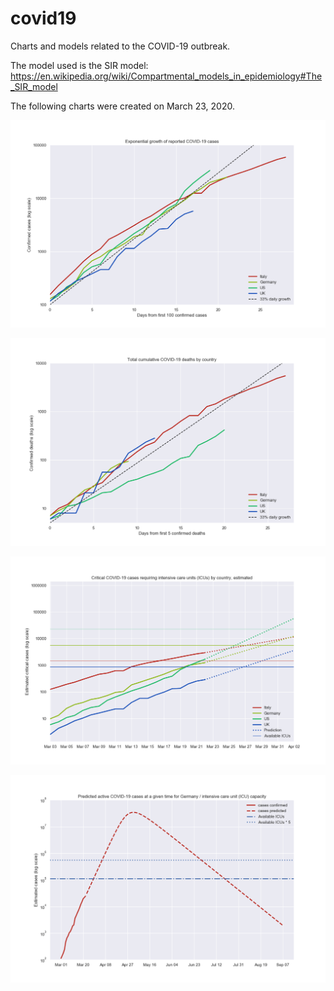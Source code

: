 # covid19
Charts and models related to the COVID-19 outbreak.

The model used is the SIR model: https://en.wikipedia.org/wiki/Compartmental_models_in_epidemiology#The_SIR_model

The following charts were created on March 23, 2020.

![Growth](resources/growth.png)

![Critical](resources/deaths.png)

![Deaths](resources/critical.png)

![Model](resources/SIR%20model.png)
